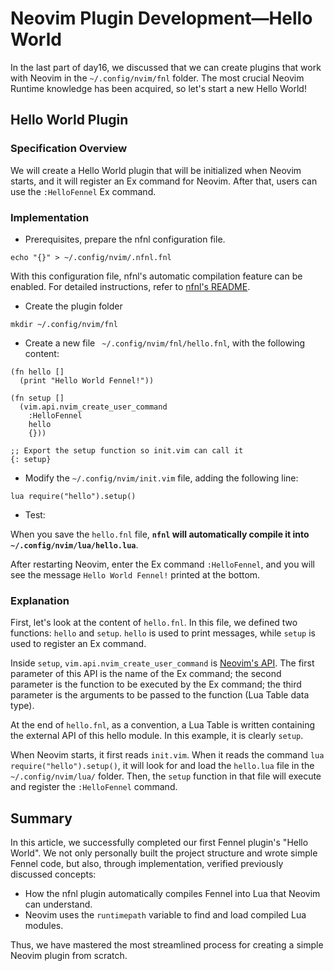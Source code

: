 # Neovim Plugin Development—Hello World

In the last part of day16, we discussed that we can create plugins that work with Neovim in the `~/.config/nvim/fnl` folder. The most crucial Neovim Runtime knowledge has been acquired, so let's start a new Hello World!

## Hello World Plugin

### Specification Overview

We will create a Hello World plugin that will be initialized when Neovim starts, and it will register an Ex command for Neovim. After that, users can use the `:HelloFennel` Ex command.

### Implementation

- Prerequisites, prepare the nfnl configuration file.

`echo "{}" > ~/.config/nvim/.nfnl.fnl`

With this configuration file, nfnl's automatic compilation feature can be enabled. For detailed instructions, refer to [nfnl's README](https://github.com/Olical/nfnl?tab=readme-ov-file#usage).

- Create the plugin folder

`mkdir ~/.config/nvim/fnl`

- Create a new file ` ~/.config/nvim/fnl/hello.fnl`, with the following content:

```
(fn hello []
  (print "Hello World Fennel!"))

(fn setup []
  (vim.api.nvim_create_user_command 
    :HelloFennel 
    hello 
    {}))

;; Export the setup function so init.vim can call it
{: setup}
```

- Modify the `~/.config/nvim/init.vim` file, adding the following line:

```
lua require("hello").setup()
```

- Test:

When you save the `hello.fnl` file, **`nfnl` will automatically compile it into `~/.config/nvim/lua/hello.lua`**.

After restarting Neovim, enter the Ex command `:HelloFennel`, and you will see the message `Hello World Fennel!` printed at the bottom.
 
### Explanation

First, let's look at the content of `hello.fnl`. In this file, we defined two functions: `hello` and `setup`. `hello` is used to print messages, while `setup` is used to register an Ex command.

Inside `setup`, `vim.api.nvim_create_user_command` is [Neovim's API](https://neovim.io/doc/user/api.html#nvim_create_user_command()). The first parameter of this API is the name of the Ex command; the second parameter is the function to be executed by the Ex command; the third parameter is the arguments to be passed to the function (Lua Table data type).

At the end of `hello.fnl`, as a convention, a Lua Table is written containing the external API of this hello module. In this example, it is clearly `setup`.

When Neovim starts, it first reads `init.vim`. When it reads the command `lua require("hello").setup()`, it will look for and load the `hello.lua` file in the `~/.config/nvim/lua/` folder. Then, the `setup` function in that file will execute and register the `:HelloFennel` command.

## Summary

In this article, we successfully completed our first Fennel plugin's "Hello World". We not only personally built the project structure and wrote simple Fennel code, but also, through implementation, verified previously discussed concepts:

- How the nfnl plugin automatically compiles Fennel into Lua that Neovim can understand.
- Neovim uses the `runtimepath` variable to find and load compiled Lua modules.

Thus, we have mastered the most streamlined process for creating a simple Neovim plugin from scratch.
